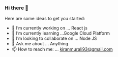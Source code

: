 ### Hi there 👋

Here are some ideas to get you started:

- 🔭 I’m currently working on ... React js 
- 🌱 I’m currently learning ...Google Cloud Platform 
- 👯 I’m looking to collaborate on ... Node JS
- 💬 Ask me about ... Anything
- 📫 How to reach me: ... kiranmurali93@gmail.com
